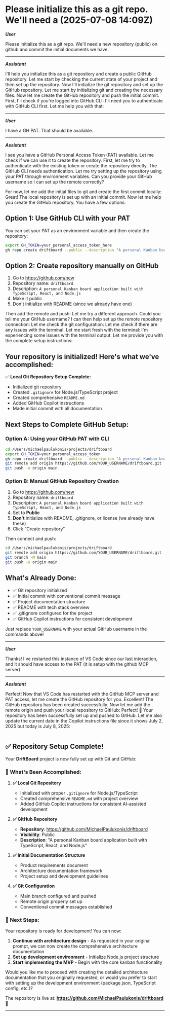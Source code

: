 <!-- Generated by SpecStory -->

# Please initialize this as a git repo. We'll need a (2025-07-08 14:09Z)

_**User**_

Please initialize this as a git repo. We'll need a new repository (public) on github and commit the initial documents we have.

---

_**Assistant**_

I'll help you initialize this as a git repository and create a public GitHub repository. Let me start by checking the current state of your project and then set up the repository. Now I'll initialize the git repository and set up the GitHub repository. Let me start by initializing git and creating the necessary files. Now let me create the GitHub repository and push the initial commit. First, I'll check if you're logged into GitHub CLI: I'll need you to authenticate with GitHub CLI first. Let me help you with that: 

---

_**User**_

I have a GH PAT. That should be available.

---

_**Assistant**_

I see you have a GitHub Personal Access Token (PAT) available. Let me check if we can use it to create the repository. First, let me try to authenticate with the existing token or create the repository directly. The GitHub CLI needs authentication. Let me try setting up the repository using your PAT through environment variables. Can you provide your GitHub username so I can set up the remote correctly?

For now, let me add the initial files to git and create the first commit locally: Great! The local repository is set up with an initial commit. Now let me help you create the GitHub repository. You have a few options:

## Option 1: Use GitHub CLI with your PAT
You can set your PAT as an environment variable and then create the repository:

```bash
export GH_TOKEN=your_personal_access_token_here
gh repo create driftboard --public --description "A personal Kanban board application built with TypeScript, React, and Node.js"
```

## Option 2: Create repository manually on GitHub
1. Go to https://github.com/new
2. Repository name: `driftboard`
3. Description: `A personal Kanban board application built with TypeScript, React, and Node.js`
4. Make it public
5. Don't initialize with README (since we already have one)

Then add the remote and push: Let me try a different approach. Could you tell me your GitHub username? I can then help set up the remote repository connection: Let me check the git configuration: Let me check if there are any issues with the terminal: Let me start fresh with the terminal: I'm experiencing some issues with the terminal output. Let me provide you with the complete setup instructions:

## Your repository is initialized! Here's what we've accomplished:

✅ **Local Git Repository Setup Complete:**
- Initialized git repository
- Created `.gitignore` for Node.js/TypeScript project
- Created comprehensive `README.md`
- Added GitHub Copilot instructions
- Made initial commit with all documentation

## Next Steps to Complete GitHub Setup:

### Option A: Using your GitHub PAT with CLI
```bash
cd /Users/michaelpaulukonis/projects/driftboard
export GH_TOKEN=your_personal_access_token
gh repo create driftboard --public --description "A personal Kanban board application built with TypeScript, React, and Node.js"
git remote add origin https://github.com/YOUR_USERNAME/driftboard.git
git push -u origin main
```

### Option B: Manual GitHub Repository Creation
1. Go to https://github.com/new
2. Repository name: `driftboard`
3. Description: `A personal Kanban board application built with TypeScript, React, and Node.js`
4. Set to **Public**
5. **Don't** initialize with README, .gitignore, or license (we already have these)
6. Click "Create repository"

Then connect and push:
```bash
cd /Users/michaelpaulukonis/projects/driftboard
git remote add origin https://github.com/YOUR_USERNAME/driftboard.git
git branch -M main
git push -u origin main
```

## What's Already Done:
- ✅ Git repository initialized
- ✅ Initial commit with conventional commit message
- ✅ Project documentation structure
- ✅ README with tech stack overview
- ✅ .gitignore configured for the project
- ✅ GitHub Copilot instructions for consistent development

Just replace `YOUR_USERNAME` with your actual GitHub username in the commands above!

---

_**User**_

Thanks! I've restarted this instance of VS Code since our last interaction, and it should have access to the PAT (it is setup with the github MCP server).

---

_**Assistant**_

Perfect! Now that VS Code has restarted with the GitHub MCP server and PAT access, let me create the GitHub repository for you. Excellent! The GitHub repository has been created successfully. Now let me add the remote origin and push your local repository to GitHub: Perfect! 🎉 Your repository has been successfully set up and pushed to GitHub. Let me also update the current date in the Copilot instructions file since it shows July 2, 2025 but today is July 8, 2025: 
```

```
## ✅ Repository Setup Complete!

Your **DriftBoard** project is now fully set up with Git and GitHub:

### 🎯 What's Been Accomplished:

1. **✅ Local Git Repository**
   - Initialized with proper `.gitignore` for Node.js/TypeScript
   - Created comprehensive `README.md` with project overview
   - Added GitHub Copilot instructions for consistent AI-assisted development

2. **✅ GitHub Repository**
   - **Repository**: https://github.com/MichaelPaulukonis/driftboard
   - **Visibility**: Public
   - **Description**: "A personal Kanban board application built with TypeScript, React, and Node.js"

3. **✅ Initial Documentation Structure**
   - Product requirements document
   - Architecture documentation framework
   - Project setup and development guidelines

4. **✅ Git Configuration**
   - Main branch configured and pushed
   - Remote origin properly set up
   - Conventional commit messages established

### 🚀 Next Steps:

Your repository is ready for development! You can now:

1. **Continue with architecture design** - As requested in your original prompt, we can now create the comprehensive architecture documentation
2. **Set up development environment** - Initialize Node.js project structure
3. **Start implementing the MVP** - Begin with the core kanban functionality

Would you like me to proceed with creating the detailed architecture documentation that you originally requested, or would you prefer to start with setting up the development environment (package.json, TypeScript config, etc.)?

The repository is live at: **https://github.com/MichaelPaulukonis/driftboard** 🎉

---

